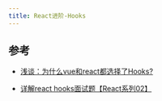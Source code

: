 ```yaml
---
title: React进阶-Hooks
---
```




## 参考

- [浅谈：为什么vue和react都选择了Hooks?](https://mp.weixin.qq.com/s/4OhVrsslUfwlIejx-2DA6w)

- [详解react hooks面试题【React系列02】](https://mp.weixin.qq.com/s/ebdz3NeSXFYNrDqmKDkahQ)
